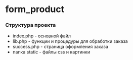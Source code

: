 # form_product

### Структура проекта

- index.php - основной файл
- lib.php - функции и процедуры для обработки заказа
- success.php - страница оформления заказа
- папка static - файлы css и картинки